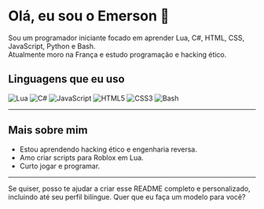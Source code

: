 # Olá, eu sou o Emerson 👋

Sou um programador iniciante focado em aprender Lua, C#, HTML, CSS, JavaScript, Python e Bash.  
Atualmente moro na França e estudo programação e hacking ético.

## Linguagens que eu uso

![Lua](https://img.shields.io/badge/Lua-2C2D72?style=for-the-badge&logo=lua&logoColor=white)
![C#](https://img.shields.io/badge/C%23-239120?style=for-the-badge&logo=c-sharp&logoColor=white)
![JavaScript](https://img.shields.io/badge/JavaScript-F7DF1E?style=for-the-badge&logo=javascript&logoColor=black)
![HTML5](https://img.shields.io/badge/HTML5-E34F26?style=for-the-badge&logo=html5&logoColor=white)
![CSS3](https://img.shields.io/badge/CSS3-1572B6?style=for-the-badge&logo=css3&logoColor=white)
![Bash](https://img.shields.io/badge/Bash-4EAA25?style=for-the-badge&logo=gnu-bash&logoColor=white)

---

## Mais sobre mim

- Estou aprendendo hacking ético e engenharia reversa.  
- Amo criar scripts para Roblox em Lua.  
- Curto jogar e programar.

---

Se quiser, posso te ajudar a criar esse README completo e personalizado, incluindo até seu perfil bilíngue. Quer que eu faça um modelo para você?
